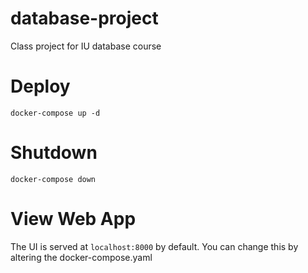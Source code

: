 # database-project
Class project for IU database course

# Deploy
`docker-compose up -d`

# Shutdown
`docker-compose down`

# View Web App
The UI is served at `localhost:8000` by default. You can change this by altering the docker-compose.yaml
